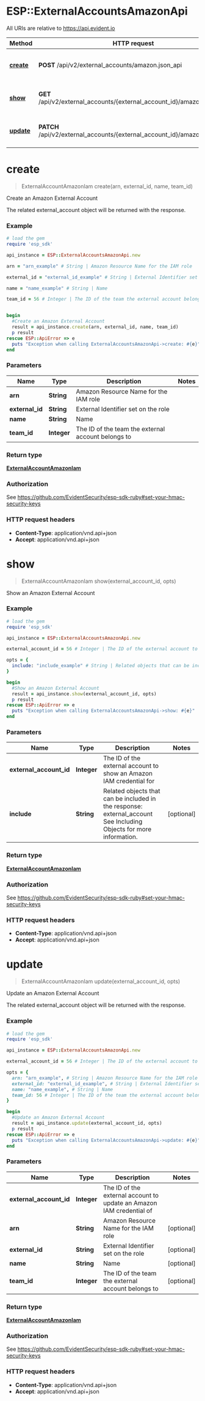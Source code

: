 # ESP::ExternalAccountsAmazonApi

All URIs are relative to https://api.evident.io

Method | HTTP request | Description
------------- | ------------- | -------------
[**create**](ExternalAccountsAmazonApi.md#create) | **POST** /api/v2/external_accounts/amazon.json_api | Create an Amazon External Account
[**show**](ExternalAccountsAmazonApi.md#show) | **GET** /api/v2/external_accounts/{external_account_id}/amazon.json_api | Show an Amazon External Account
[**update**](ExternalAccountsAmazonApi.md#update) | **PATCH** /api/v2/external_accounts/{external_account_id}/amazon.json_api | Update an Amazon External Account


# **create**
> ExternalAccountAmazonIam create(arn, external_id, name, team_id)

Create an Amazon External Account

 The related external_account object will be returned with the response.

### Example
```ruby
# load the gem
require 'esp_sdk'

api_instance = ESP::ExternalAccountsAmazonApi.new

arn = "arn_example" # String | Amazon Resource Name for the IAM role

external_id = "external_id_example" # String | External Identifier set on the role

name = "name_example" # String | Name

team_id = 56 # Integer | The ID of the team the external account belongs to


begin
  #Create an Amazon External Account
  result = api_instance.create(arn, external_id, name, team_id)
  p result
rescue ESP::ApiError => e
  puts "Exception when calling ExternalAccountsAmazonApi->create: #{e}"
end
```

### Parameters

Name | Type | Description  | Notes
------------- | ------------- | ------------- | -------------
 **arn** | **String**| Amazon Resource Name for the IAM role | 
 **external_id** | **String**| External Identifier set on the role | 
 **name** | **String**| Name | 
 **team_id** | **Integer**| The ID of the team the external account belongs to | 

### Return type

[**ExternalAccountAmazonIam**](ExternalAccountAmazonIam.md)

### Authorization

See https://github.com/EvidentSecurity/esp-sdk-ruby#set-your-hmac-security-keys

### HTTP request headers

 - **Content-Type**: application/vnd.api+json
 - **Accept**: application/vnd.api+json



# **show**
> ExternalAccountAmazonIam show(external_account_id, opts)

Show an Amazon External Account



### Example
```ruby
# load the gem
require 'esp_sdk'

api_instance = ESP::ExternalAccountsAmazonApi.new

external_account_id = 56 # Integer | The ID of the external account to show an Amazon IAM credential for

opts = { 
  include: "include_example" # String | Related objects that can be included in the response:  external_account See Including Objects for more information.
}

begin
  #Show an Amazon External Account
  result = api_instance.show(external_account_id, opts)
  p result
rescue ESP::ApiError => e
  puts "Exception when calling ExternalAccountsAmazonApi->show: #{e}"
end
```

### Parameters

Name | Type | Description  | Notes
------------- | ------------- | ------------- | -------------
 **external_account_id** | **Integer**| The ID of the external account to show an Amazon IAM credential for | 
 **include** | **String**| Related objects that can be included in the response:  external_account See Including Objects for more information. | [optional] 

### Return type

[**ExternalAccountAmazonIam**](ExternalAccountAmazonIam.md)

### Authorization

See https://github.com/EvidentSecurity/esp-sdk-ruby#set-your-hmac-security-keys

### HTTP request headers

 - **Content-Type**: application/vnd.api+json
 - **Accept**: application/vnd.api+json



# **update**
> ExternalAccountAmazonIam update(external_account_id, opts)

Update an Amazon External Account

 The related external_account object will be returned with the response.

### Example
```ruby
# load the gem
require 'esp_sdk'

api_instance = ESP::ExternalAccountsAmazonApi.new

external_account_id = 56 # Integer | The ID of the external account to update an Amazon IAM credential of

opts = { 
  arn: "arn_example", # String | Amazon Resource Name for the IAM role
  external_id: "external_id_example", # String | External Identifier set on the role
  name: "name_example", # String | Name
  team_id: 56 # Integer | The ID of the team the external account belongs to
}

begin
  #Update an Amazon External Account
  result = api_instance.update(external_account_id, opts)
  p result
rescue ESP::ApiError => e
  puts "Exception when calling ExternalAccountsAmazonApi->update: #{e}"
end
```

### Parameters

Name | Type | Description  | Notes
------------- | ------------- | ------------- | -------------
 **external_account_id** | **Integer**| The ID of the external account to update an Amazon IAM credential of | 
 **arn** | **String**| Amazon Resource Name for the IAM role | [optional] 
 **external_id** | **String**| External Identifier set on the role | [optional] 
 **name** | **String**| Name | [optional] 
 **team_id** | **Integer**| The ID of the team the external account belongs to | [optional] 

### Return type

[**ExternalAccountAmazonIam**](ExternalAccountAmazonIam.md)

### Authorization

See https://github.com/EvidentSecurity/esp-sdk-ruby#set-your-hmac-security-keys

### HTTP request headers

 - **Content-Type**: application/vnd.api+json
 - **Accept**: application/vnd.api+json



